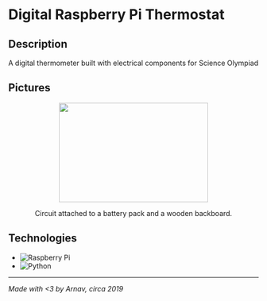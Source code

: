 # Digital Raspberry Pi Thermostat

## Description
A digital thermometer built with electrical components for Science Olympiad

## Pictures
<div align="center">
  <img src="Images/ethermo1.JPG" alt="" width=300 height=200>
</div>
<p align="center">
  Circuit attached to a battery pack and a wooden backboard.
</p>

## Technologies
- ![Raspberry Pi](https://img.shields.io/badge/-RaspberryPi-C51A4A?style=for-the-badge&logo=Raspberry-Pi)
- ![Python](https://img.shields.io/badge/python-3670A0?style=for-the-badge&logo=python&logoColor=ffdd54)

---
*Made with <3 by Arnav, circa 2019*

